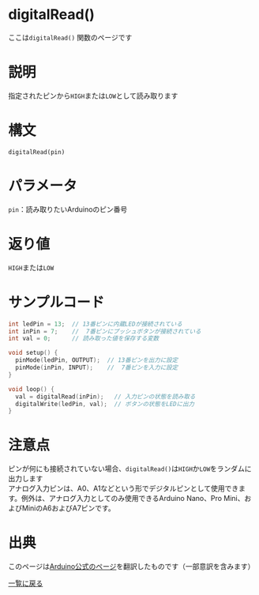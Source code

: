 # digitalRead()

ここは`digitalRead()` 関数のページです

# 説明

指定されたピンから`HIGH`または`LOW`として読み取ります

# 構文

`digitalRead(pin)`

# パラメータ

`pin`：読み取りたいArduinoのピン番号

# 返り値

`HIGH`または`LOW`

# サンプルコード

```cpp
int ledPin = 13;  // 13番ピンに内蔵LEDが接続されている
int inPin = 7;    //  7番ピンにプッシュボタンが接続されている
int val = 0;      // 読み取った値を保存する変数

void setup() {
  pinMode(ledPin, OUTPUT);  // 13番ピンを出力に設定
  pinMode(inPin, INPUT);    //  7番ピンを入力に設定
}

void loop() {
  val = digitalRead(inPin);   // 入力ピンの状態を読み取る
  digitalWrite(ledPin, val);  // ボタンの状態をLEDに出力
}
```

# 注意点

ピンが何にも接続されていない場合、`digitalRead()`は`HIGH`か`LOW`をランダムに出力します  
アナログ入力ピンは、A0、A1などという形でデジタルピンとして使用できます。例外は、アナログ入力としてのみ使用できるArduino Nano、Pro Mini、およびMiniのA6およびA7ピンです。

# 出典

このページは[Arduino公式のページ](https://www.arduino.cc/reference/en/language/functions/digital-io/digitalread/)を翻訳したものです（一部意訳を含みます）

[一覧に戻る](http://pages.nchlab.net/Arduino/ref/)
